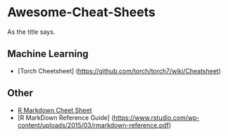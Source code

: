 # Awesome-Cheat-Sheets
As the title says. 

## Machine Learning
* [Torch Cheetsheet] (https://github.com/torch/torch7/wiki/Cheatsheet)

## Other
* [R Markdown Cheet Sheet](https://www.rstudio.com/wp-content/uploads/2015/02/rmarkdown-cheatsheet.pdf)
* [R MarkDown Reference Guide] (https://www.rstudio.com/wp-content/uploads/2015/03/rmarkdown-reference.pdf)

